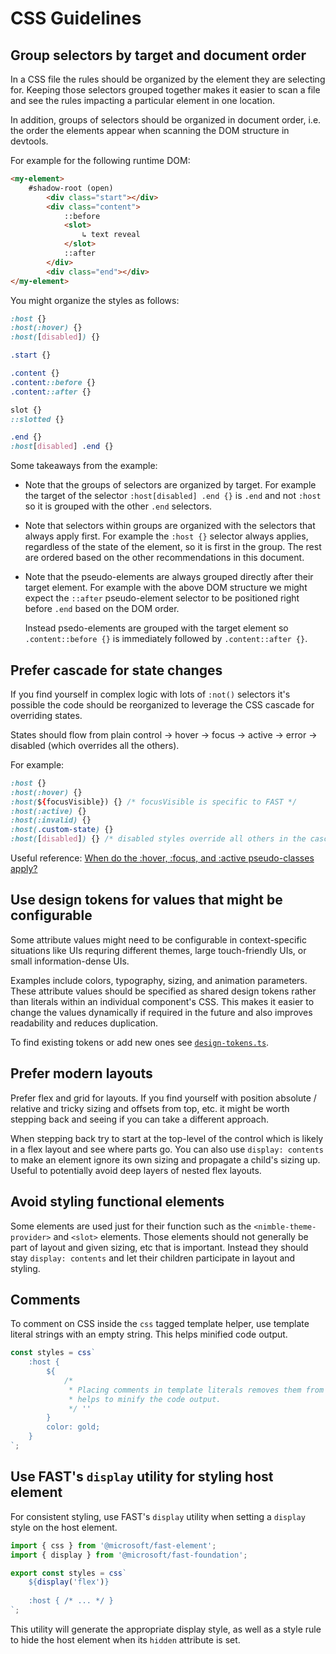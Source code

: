 # CSS Guidelines

## Group selectors by target and document order

In a CSS file the rules should be organized by the element they are selecting for. Keeping those selectors grouped together makes it easier to scan a file and see the rules impacting a particular element in one location.

In addition, groups of selectors should be organized in document order, i.e. the order the elements appear when scanning the DOM structure in devtools.

For example for the following runtime DOM:

```html
<my-element>
    #shadow-root (open)
        <div class="start"></div>
        <div class="content">
            ::before
            <slot>
                ↳ text reveal
            </slot>
            ::after
        </div>
        <div class="end"></div>
</my-element>
```

You might organize the styles as follows:
```css
:host {}
:host(:hover) {}
:host([disabled]) {}

.start {}

.content {}
.content::before {}
.content::after {}

slot {}
::slotted {}

.end {}
:host[disabled] .end {}
```

Some takeaways from the example:

- Note that the groups of selectors are organized by target. For example the target of the selector `:host[disabled] .end {}` is `.end` and not `:host` so it is grouped with the other `.end` selectors.

- Note that selectors within groups are organized with the selectors that always apply first. For example the `:host {}` selector always applies, regardless of the state of the element, so it is first in the group. The rest are ordered based on the other recommendations in this document.

- Note that the pseudo-elements are always grouped directly after their target element. For example with the above DOM structure we might expect the `::after` pseudo-element selector to be positioned right before `.end` based on the DOM order. 

   Instead psedo-elements are grouped with the target element so `.content::before {}` is immediately followed by `.content::after {}`.


## Prefer cascade for state changes

If you find yourself in complex logic with lots of `:not()` selectors it's possible the code should be reorganized to leverage the CSS cascade for overriding states. 

States should flow from plain control -> hover -> focus -> active -> error -> disabled (which overrides all the others).

For example:

```css
:host {}
:host(:hover) {}
:host(${focusVisible}) {} /* focusVisible is specific to FAST */
:host(:active) {}
:host(:invalid) {}
:host(.custom-state) {}
:host([disabled]) {} /* disabled styles override all others in the cascade*/
```

Useful reference: [When do the :hover, :focus, and :active pseudo-classes apply?](https://bitsofco.de/when-do-the-hover-focus-and-active-pseudo-classes-apply/)

## Use design tokens for values that might be configurable

Some attribute values might need to be configurable in context-specific situations like UIs requring different themes, large touch-friendly UIs, or small information-dense UIs.

Examples include colors, typography, sizing, and animation parameters. These attribute values should be specified as shared design tokens rather than literals within an individual component's CSS. This makes it easier to change the values dynamically if required in the future and also improves readability and reduces duplication.

To find existing tokens or add new ones see [`design-tokens.ts`](/packages/nimble-components/src/theme-provider/design-tokens.ts).

## Prefer modern layouts

Prefer flex and grid for layouts. If you find yourself with position absolute / relative and tricky sizing and offsets from top, etc. it might be worth stepping back and seeing if you can take a different approach.

When stepping back try to start at the top-level of the control which is likely in a flex layout and see where parts go. You can also use `display: contents` to make an element ignore its own sizing and propagate a child's sizing up. Useful to potentially avoid deep layers of nested flex layouts.

## Avoid styling functional elements

Some elements are used just for their function such as the `<nimble-theme-provider>` and `<slot>` elements. Those elements should not generally be part of layout and given sizing, etc that is important. Instead they should stay `display: contents` and let their children participate in layout and styling.

## Comments

To comment on CSS inside the `css` tagged template helper, use template literal strings with an empty string. This helps minified code output.

```ts
const styles = css`
    :host {
        ${
            /*
             * Placing comments in template literals removes them from the compiled code and
             * helps to minify the code output.
             */ ''
        }
        color: gold;
    }
`;
```

## Use FAST's `display` utility for styling host element

For consistent styling, use FAST's `display` utility when setting a `display` style on the host element.

```ts
import { css } from '@microsoft/fast-element';
import { display } from '@microsoft/fast-foundation';

export const styles = css`
    ${display('flex')}
    
    :host { /* ... */ }
`;
```

This utility will generate the appropriate display style, as well as a style rule to hide the host element when its `hidden` attribute is set.